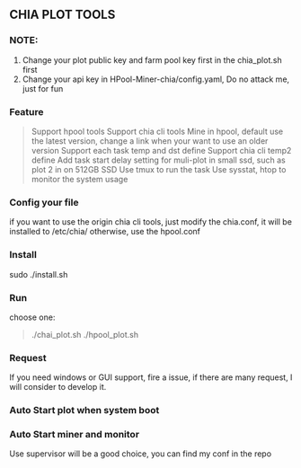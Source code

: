 ## CHIA PLOT TOOLS
### NOTE:
1. Change your plot public key and farm pool key first in the chia_plot.sh first
2. Change your api key in HPool-Miner-chia/config.yaml, Do no attack me, just for fun
### Feature
> Support hpool tools
> Support chia cli tools
> Mine in hpool, default use the latest version, change a link when your want to use an older version
> Support each task temp and dst define
> Support chia cli temp2 define
> Add task start delay setting for muli-plot in small ssd, such as plot 2 in on 512GB SSD
> Use tmux to run the task
> Use sysstat, htop to monitor the system usage


### Config your file
if you want to use the origin chia cli tools, just modify the chia.conf, it will be installed to /etc/chia/
otherwise, use the hpool.conf
### Install
sudo ./install.sh 

### Run
choose one:
> ./chai_plot.sh
> ./hpool_plot.sh

### Request
If you need windows or GUI support, fire a issue, if there are many request, I will consider to develop it.

### Auto Start plot when system boot

### Auto Start miner and monitor
Use supervisor will be a good choice, you can find my conf in the repo

